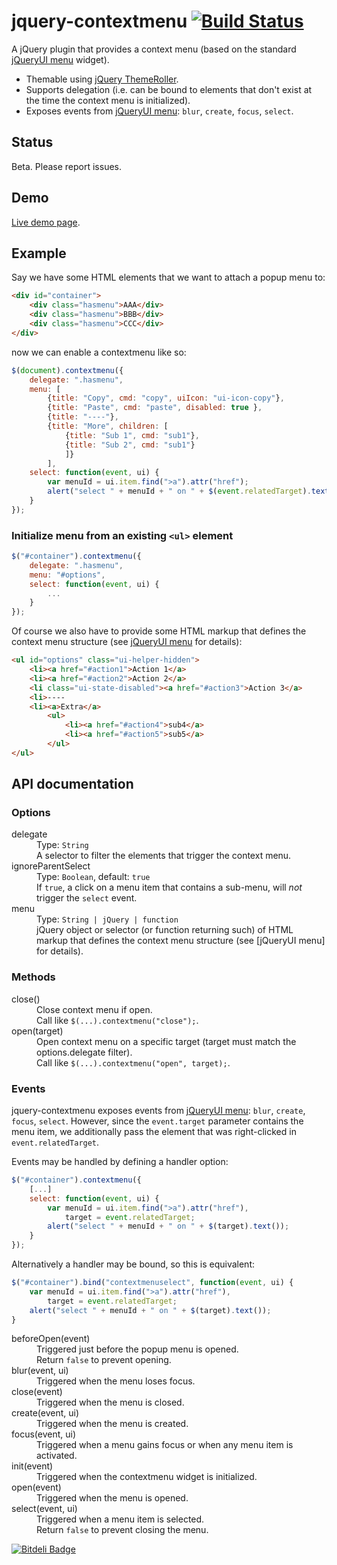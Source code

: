 # jquery-contextmenu [![Build Status](https://travis-ci.org/mar10/jquery-contextmenu.png?branch=master)](https://travis-ci.org/mar10/jquery-contextmenu)

A jQuery plugin that provides a context menu (based on the standard [jQueryUI menu] widget).

  * Themable using [jQuery ThemeRoller](http://jqueryui.com/themeroller/).
  * Supports delegation (i.e. can be bound to elements that don't exist at the
    time the context menu is initialized).
  * Exposes events from [jQueryUI menu]: `blur`, `create`, `focus`, `select`.


## Status

Beta. Please report issues.


## Demo

[Live demo page](http://wwwendt.de/tech/demo/jquery-contextmenu/demo/).


## Example

Say we have some HTML elements that we want to attach a popup menu to:

```html
<div id="container">
    <div class="hasmenu">AAA</div>
    <div class="hasmenu">BBB</div>
    <div class="hasmenu">CCC</div>
</div>
```

now we can enable a contextmenu like so:

```js
$(document).contextmenu({
	delegate: ".hasmenu",
	menu: [
		{title: "Copy", cmd: "copy", uiIcon: "ui-icon-copy"},
		{title: "Paste", cmd: "paste", disabled: true },
		{title: "----"},
		{title: "More", children: [
			{title: "Sub 1", cmd: "sub1"},
			{title: "Sub 2", cmd: "sub1"}
			]}
		],
	select: function(event, ui) {
		var menuId = ui.item.find(">a").attr("href");
		alert("select " + menuId + " on " + $(event.relatedTarget).text());
	}
});
```


### Initialize menu from an existing `<ul>` element

```js
$("#container").contextmenu({
    delegate: ".hasmenu",
    menu: "#options",
    select: function(event, ui) {
    	...
    }
});
```

Of course we also have to provide some HTML markup that defines the context menu 
structure (see [jQueryUI menu] for details):

```html
<ul id="options" class="ui-helper-hidden">
    <li><a href="#action1">Action 1</a>
    <li><a href="#action2">Action 2</a>
    <li class="ui-state-disabled"><a href="#action3">Action 3</a>
    <li>----
    <li><a>Extra</a>
        <ul>
            <li><a href="#action4">sub4</a>
            <li><a href="#action5">sub5</a>
        </ul>
</ul>
```


## API documentation
### Options
<dl>
<dt>delegate</dt>
<dd>
    Type: <code>String</code><br>
    A selector to filter the elements that trigger the context menu.    
</dd>
<dt>ignoreParentSelect</dt>
<dd>
    Type: <code>Boolean</code>, default: <code>true</code><br>
    If <code>true</code>, a click on a menu item that contains a sub-menu, will <em>not</em>
    trigger the <code>select</code> event.
</dd>
<dt>menu</dt>
<dd>
    Type: <code>String | jQuery | function</code><br>
    jQuery object or selector (or function returning such) of HTML markup that defines the context menu
    structure (see [jQueryUI menu] for details).
</dd>

</dl>


### Methods
<dl>
<dt>close()</dt>
<dd>
    Close context menu if open.<br>
    Call like <code>$(...).contextmenu("close");</code>.
</dd>
<dt>open(target)</dt>
<dd>
    Open context menu on a specific target (target must match the options.delegate filter).<br>
    Call like <code>$(...).contextmenu("open", target);</code>.
</dd>
</dl>


### Events
jquery-contextmenu exposes events from [jQueryUI menu]: `blur`, `create`, `focus`, `select`.
However, since the `event.target` parameter contains the menu item, we additionally pass the element 
that was right-clicked in `event.relatedTarget`.

Events may be handled by defining a handler option:
```js
$("#container").contextmenu({
    [...]
    select: function(event, ui) {
        var menuId = ui.item.find(">a").attr("href"),
            target = event.relatedTarget;
        alert("select " + menuId + " on " + $(target).text());
    }
});
```

Alternatively a handler may be bound, so this is equivalent:
```js
$("#container").bind("contextmenuselect", function(event, ui) {
    var menuId = ui.item.find(">a").attr("href"),
        target = event.relatedTarget;
    alert("select " + menuId + " on " + $(target).text());
}
```

<dl>
<dt>beforeOpen(event)</dt>
<dd>
    Triggered just before the popup menu is opened.<br>
    Return <code>false</code> to prevent opening.
</dd>
<dt>blur(event, ui)</dt>
<dd>
    Triggered when the menu loses focus.
</dd>
<dt>close(event)</dt>
<dd>
    Triggered when the menu is closed.
</dd>
<dt>create(event, ui)</dt>
<dd>
    Triggered when the menu is created.
</dd>
<dt>focus(event, ui)</dt>
<dd>
    Triggered when a menu gains focus or when any menu item is activated.
</dd>
<dt>init(event)</dt>
<dd>
    Triggered when the contextmenu widget is initialized.
</dd>
<dt>open(event)</dt>
<dd>
    Triggered when the menu is opened.
</dd>
<dt>select(event, ui)</dt>
<dd>
    Triggered when a menu item is selected.<br>
    Return <code>false</code> to prevent closing the menu.
</dd>
</dl>

[![Bitdeli Badge](https://d2weczhvl823v0.cloudfront.net/mar10/jquery-contextmenu/trend.png)](https://bitdeli.com/free "Bitdeli Badge")

[jQueryUI menu]: http://jqueryui.com/menu/
